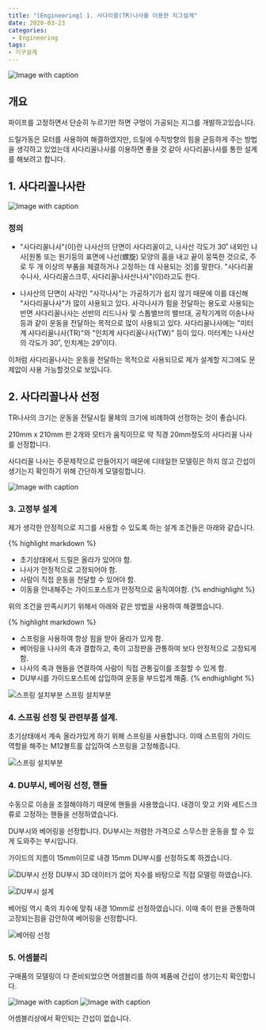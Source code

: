```yaml
---
title: "[Engineering] 1. 사다리꼴(TR)나사를 이용한 지그설계"
date: 2020-03-23
categories: 
 - Engineering
tags: 
- 기구설계
---
```


![Image with caption](../assets/images/2020-03-23/assy-1.PNG)

## 개요

파이프를 고정하면서 단순히 누르기만 하면 구멍이 가공되는 지그를 개발하고있습니다.

드릴가동은 모터를 사용하여 해결하였지만, 드릴에 수직방향의 힘을 균등하게 주는 방법을 생각하고 있었는데 사다리꼴나사를 이용하면 좋을 것 같아 사다리꼴나사를 통한 설계를 해보려고 합니다.

## 1. 사다리꼴나사란

![Image with caption](../assets/images/2020-03-23/tr-2.jpg)

### 정의

- "사다리꼴나사"(이)란 나사산의 단면이 사다리꼴이고, 나사산 각도가 30˚ 내외인 나사[원통 또는 원기둥의 표면에 나선(螺旋) 모양의 홈을 내고 끝이 뭉뚝한 것으로, 주로 두 개 이상의 부품을 체결하거나 고정하는 데 사용되는 것]를 말한다. "사다리꼴수나사, 사다리꼴스크루, 사다리꼴나사산나사"(이)라고도 한다.

- 나사산의 단면이 사각인 "사각나사"는 가공하기가 쉽지 않기 때문에 이를 대신해 "사다리꼴나사"가 많이 사용되고 있다. 사각나사가 힘을 전달하는 용도로 사용되는 반면 사다리꼴나사는 선반의 리드나사 및 스톱밸브의 밸브대, 공작기계의 이송나사 등과 같이 운동을 전달하는 목적으로 많이 사용되고 있다. 사다리꼴나사에는 "미터계 사다리꼴나사(TR)"와 "인치계 사다리꼴나사(TW)" 등이 있다. 미터계는 나사산의 각도가 30˚, 인치계는 29˚이다.

이처럼 사다리꼴나사는 운동을 전달하는 목적으로 사용되므로 제가 설계할 지그에도 문제없이 사용 가능할것으로 보입니다.

## 2. 사다리꼴나사 선정

TR나사의 크기는 운동을 전달시킬 물체의 크기에 비례하여 선정하는 것이 좋습니다.

210mm x 210mm 판 2개와 모터가 움직이므로 약 직경 20mm정도의 사다리꼴 나사를 선정합니다.

사다리꼴 나사는 주문제작으로 만들어지기 때문에 디테일한 모델링은 하지 않고 간섭이 생기는지 확인하기 위해 간단하게 모델링합니다.

![Image with caption](../assets/images/2020-03-23/tr-1.PNG)

### 3. 고정부 설계

제가 생각한 안정적으로 지그를 사용할 수 있도록 하는 설계 조건들은 아래와 같습니다.

{% highlight markdown %}

- 초기상태에서 드릴은 올라가 있어야 함.
- 나사가 안정적으로 고정되어야 함.
- 사람이 직접 운동을 전달할 수 있어야 함.
- 이동을 안내해주는 가이드포스트가 안정적으로 움직여야함.
  {% endhighlight %}

위의 조건을 만족시키기 위해서 아래와 같은 방법을 사용하여 해결했습니다.

{% highlight markdown %}

- 스프링을 사용하여 항상 힘을 받아 올라가 있게 함.
- 베어링을 나사의 축과 결합하고, 축이 고정판을 관통하여 보다 안정적으로 고정되게 함.
- 나사의 축과 핸들을 연결하여 사람이 직접 관통깊이를 조절할 수 있게 함.
- DU부시를 가이드포스트에 삽입하여 운동을 부드럽게 해줌.
  {% endhighlight %}

![스프링 설치부분](../assets/images/2020-03-23/spring.PNG "스프링 설치부분")
스프링 설치부분

### 4. 스프링 선정 및 관련부품 설계.

초기상태에서 계속 올라가있게 하기 위해 스프링을 사용합니다. 이때 스프링의 가이드 역할을 해주는 M12볼트를 삽입하여 스프링을 고정해줍니다.

![스프링 설치부분](../assets/images/2020-03-23/spring-2.PNG "스프링 설치부분")

### 4. DU부시, 베어링 선정, 핸들

수동으로 이송을 조절해야하기 때문에 핸들을 사용했습니다. 내경이 맞고 키와 세트스크류로 고정하는 핸들을 선정하였습니다.

DU부시와 베어링을 선정합니다. DU부시는 저렴한 가격으로 스무스한 운동을 할 수 있게 도와주는 부시입니다.

가이드의 지름이 15mm이므로 내경 15mm DU부시를 선정하도록 하겠습니다.

![DU부시 선정](../assets/images/2020-03-23/duBush-2.PNG "DU부시 선정")
DU부시 3D 데이터가 없어 치수를 바탕으로 직접 모델링 하였습니다.

![DU부시 설계](../assets/images/2020-03-23/duBush-1.PNG "DU부시 설계")

베어링 역시 축의 치수에 맞춰 내경 10mm로 선정하였습니다. 이때 축이 판을 관통하여 고정되는점을 감안하여 베어링을 선정합니다.

![베어링 선정](../assets/images/2020-03-23/bearing.PNG "베어링 선정")

### 5. 어셈블리

구매품의 모델링이 다 준비되었으면 어셈블리를 하여 제품에 간섭이 생기는지 확인합니다.

![Image with caption](../assets/images/2020-03-23/assy-1.PNG)
![Image with caption](../assets/images/2020-03-23/assy-2.PNG)

어셈블리상에서 확인되는 간섭이 없습니다.
